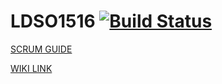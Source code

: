 # LDSO1516 [![Build Status](https://travis-ci.org/pluralism/ldso1516.svg?branch=edit_profile)](https://travis-ci.org/pluralism/ldso1516)


[SCRUM GUIDE](http://www.scrumguides.org/docs/scrumguide/v1/scrum-guide-us.pdf)


[WIKI LINK](https://github.com/Famarante/LDSO1516/wiki/Report_Grupo_LDSOT2G2)
